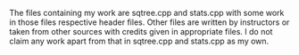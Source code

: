 The files containing my work are sqtree.cpp and stats.cpp with some work in those files respective header files. Other files are written by instructors or taken from other sources with credits given in appropriate files. I do not claim any work apart from that in sqtree.cpp and stats.cpp as my own.
